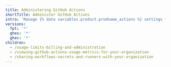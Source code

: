 ```yaml
---
title: Administering GitHub Actions
shortTitle: Administer GitHub Actions
intro: 'Manage {% data variables.product.prodname_actions %} settings for your organization or enterprise.'
versions:
  fpt: '*'
  ghes: '*'
  ghec: '*'
children:
  - /usage-limits-billing-and-administration
  - /viewing-github-actions-usage-metrics-for-your-organization
  - /sharing-workflows-secrets-and-runners-with-your-organization
---
```


